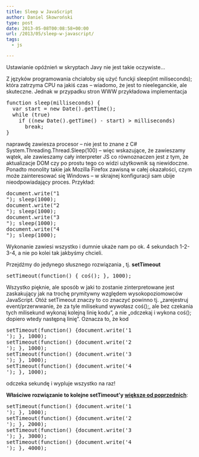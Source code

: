 ```yaml
---
title: Sleep w JavaScript
author: Daniel Skowroński
type: post
date: 2013-05-08T00:08:58+00:00
url: /2013/05/sleep-w-javascript/
tags:
  - js

---
```

Ustawianie opóźnień w skryptach Javy nie jest takie oczywiste&#8230;  
<!--break-->

Z języków programowania chciałoby się użyć funckji sleep(int miliseconds); która zatrzyma CPU na jakiś czas &#8211; wiadomo, że jest to nieeleganckie, ale skuteczne. Jednak w przypadku stron WWW przykładowa implementacja

<pre class="EnlighterJSRAWjscript">function sleep(milliseconds) {
  var start = new Date().getTime();
  while (true)
    if ((new Date().getTime() - start) > milliseconds)
      break;
}
</pre>

naprawdę zawiesza procesor &#8211; nie jest to znane z C# System.Threading.Thread.Sleep(100) &#8211; więc wskazujące, że zawieszamy wątek, ale zawieszamy cały interpreter JS co równoznaczen jest z tym, że aktualizacje DOM czy po prostu tego co widzi użytkownik są niewidoczne. Ponadto monolity takie jak Mozilla Firefox zawisną w całej okazałości, czym może zainteresować się Windows &#8211; w skrajnej konfiguracji sam ubije nieodpowiadający proces. Przykład:

<pre class="EnlighterJSRAWjscript">document.write("1 <br />"); sleep(1000);
document.write("2 <br />"); sleep(1000);
document.write("3 <br />"); sleep(1000);
document.write("4 <br />"); sleep(1000);
</pre>

Wykonanie zawiesi wszystko i dumnie ukaże nam po ok. 4 sekundach 1-2-3-4, a nie po kolei tak jakbyśmy chcieli.

Przejdźmy do jedynego słusznego rozwiązania , tj. **setTimeout**

<pre class="EnlighterJSRAWjscript">setTimeout(function() { coś(); }, 1000); 
</pre>

Wszystko pięknie, ale sposób w jaki to zostanie zinterpretowane jest zaskakujący jak na trochę prymitywny względem wysokopoziomowców JavaScript. Otóż setTimeout znaczy to co znaczyć powinno tj. &#8222;zarejestruj event/przerwwanie, że za tyle milisekund wywołasz coś();, ale bez czekania tych milisekund wykonaj kolejną linię kodu&#8221;, a nie &#8222;odczekaj i wykona coś(); dopiero wtedy następną linię&#8221;. Oznacza to, że kod

<pre class="EnlighterJSRAWjscript" >setTimeout(function() {document.write('1 <br />'); }, 1000);
setTimeout(function() {document.write('2 <br />'); }, 1000);
setTimeout(function() {document.write('3 <br />'); }, 1000);
setTimeout(function() {document.write('4 <br />'); }, 1000);
</pre>

odczeka sekundę i wypluje wszystko na raz!

**Właściwe rozwiązanie to kolejne setTimeout&#8217;y <u>większe od poprzednich</u>**:

<pre class="EnlighterJSRAWjscript">setTimeout(function() {document.write('1 <br />'); }, 1000);
setTimeout(function() {document.write('2 <br />'); }, 2000);
setTimeout(function() {document.write('3 <br />'); }, 3000);
setTimeout(function() {document.write('4 <br />'); }, 4000);
</pre>